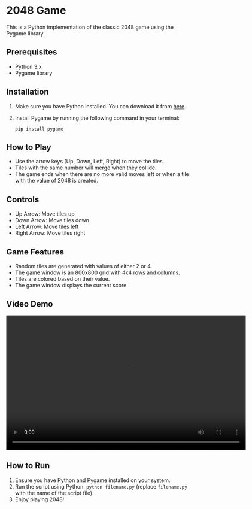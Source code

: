 # 2048 Game

This is a Python implementation of the classic 2048 game using the Pygame library.

## Prerequisites

- Python 3.x
- Pygame library

## Installation

1. Make sure you have Python installed. You can download it from [here](https://www.python.org/downloads/).
2. Install Pygame by running the following command in your terminal:

    ```
    pip install pygame
    ```

## How to Play

- Use the arrow keys (Up, Down, Left, Right) to move the tiles.
- Tiles with the same number will merge when they collide.
- The game ends when there are no more valid moves left or when a tile with the value of 2048 is created.

## Controls

- Up Arrow: Move tiles up
- Down Arrow: Move tiles down
- Left Arrow: Move tiles left
- Right Arrow: Move tiles right

## Game Features

- Random tiles are generated with values of either 2 or 4.
- The game window is an 800x800 grid with 4x4 rows and columns.
- Tiles are colored based on their value.
- The game window displays the current score.

## Video Demo

<video width="640" height="360" controls>
  <source src="path_to_your_video_file.mp4" type="video/mp4">
  Your browser does not support the video tag.
</video>

## How to Run

1. Ensure you have Python and Pygame installed on your system.
2. Run the script using Python: `python filename.py` (replace `filename.py` with the name of the script file).
3. Enjoy playing 2048!
